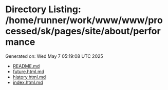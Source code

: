 # Directory Listing: /home/runner/work/www/www/processed/sk/pages/site/about/performance
Generated on: Wed May  7 05:19:08 UTC 2025

- [README.md](README.md)
- [future.html.md](future.html.md)
- [history.html.md](history.html.md)
- [index.html.md](index.html.md)
